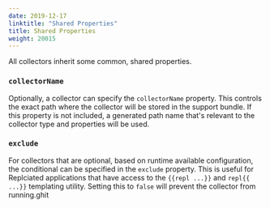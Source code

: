 ```yaml
---
date: 2019-12-17
linktitle: "Shared Properties"
title: Shared Properties
weight: 20015
---
```


All collectors inherit some common, shared properties.

### `collectorName`

Optionally, a collector can specify the `collectorName` property. This controls the exact path where the collector will be stored in the support bundle. If this property is not included, a generated path name that's relevant to the collector type and properties will be used.

### `exclude`

For collectors that are optional, based on runtime available configuration, the conditional can be specified in the `exclude` property. This is useful for Replciated applications that have access to the `{{repl ...}}` and `repl{{ ...}}` templating utility. Setting this to `false` will prevent the collector from running.ghit
